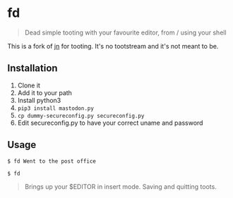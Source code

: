fd
==

> Dead simple tooting with your favourite editor, from / using your shell

This is a fork of [jn](https://github.com/CosineP/jn) for tooting. It's no
tootstream and it's not meant to be.

Installation
------------

1. Clone it
2. Add it to your path
3. Install python3
4. `pip3 install mastodon.py`
5. `cp dummy-secureconfig.py secureconfig.py`
6. Edit secureconfig.py to have your correct uname and password

Usage
-----

    $ fd Went to the post office

<!-- I can't believe it, but this is necessary to split these up -->

    $ fd

> Brings up your $EDITOR in insert mode. Saving and quitting toots.

